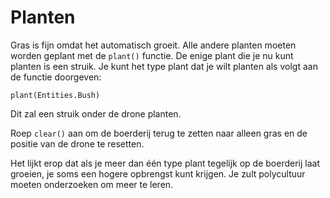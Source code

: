 # Planten
Gras is fijn omdat het automatisch groeit. Alle andere planten moeten worden geplant met de `plant()` functie. De enige plant die je nu kunt planten is een struik.
Je kunt het type plant dat je wilt planten als volgt aan de functie doorgeven:

`plant(Entities.Bush)`

Dit zal een struik onder de drone planten.

Roep `clear()` aan om de boerderij terug te zetten naar alleen gras en de positie van de drone te resetten.

Het lijkt erop dat als je meer dan één type plant tegelijk op de boerderij laat groeien, je soms een hogere opbrengst kunt krijgen. Je zult polycultuur moeten onderzoeken om meer te leren.